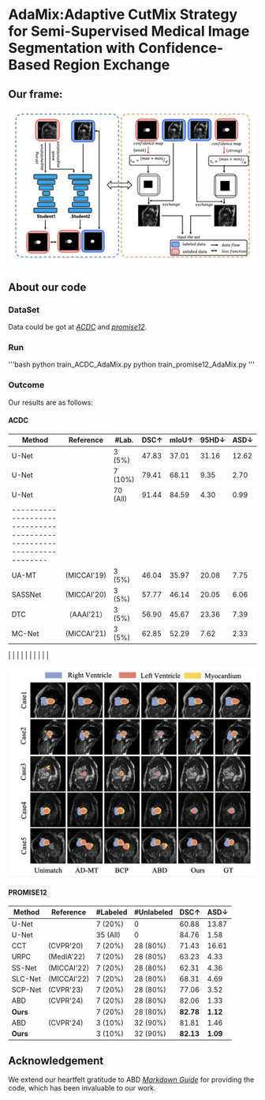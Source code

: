 # AdaMix:Adaptive CutMix Strategy for Semi-Supervised Medical Image Segmentation with Confidence-Based Region Exchange
## Our frame:
![avatar](./framework.png)

## About our code
### DataSet
Data could be got at *[ACDC](https://github.com/HiLab-git/SSL4MIS/tree/master/data/ACDC)* and *[promise12](https://promise12.grand-challenge.org/Download/)*.

### Run
'''bash
python train_ACDC_AdaMix.py
python train_promise12_AdaMix.py
'''
### Outcome
Our results are as follows:
#### ACDC
| Method       |   Reference    | #Lab.    | DSC↑   | mIoU↑  | 95HD↓  | ASD↓   |
|--------------|-------|----------|--------|--------|--------|--------|
| U-Net        |       | 3 (5%)   | 47.83  | 37.01  | 31.16  | 12.62  |
| U-Net        |       | 7 (10%)  | 79.41  | 68.11  | 9.35   | 2.70   |
| U-Net        |       | 70 (All) | 91.44  | 84.59  | 4.30   | 0.99   |
| --------------------------------------------------------------------
| UA-MT        | (MICCAI'19)      | 3 (5%)   | 46.04  | 35.97  | 20.08  | 7.75   |
| SASSNet      | (MICCAI'20)      | 3 (5%)   | 57.77  | 46.14  | 20.05  | 6.06   |
| DTC          | （AAAI'21）      | 3 (5%)   | 56.90  | 45.67  | 23.36  | 7.39   |
| MC-Net       |  (MICCAI'21)     | 3 (5%)   | 62.85  | 52.29  | 7.62   | 2.33   |
| 
| 
| 
| 
| 
| 
| 
| 
| 
| 


![avatar](./compare.png)

#### PROMISE12
| Method                 | Reference         | #Labeled   | #Unlabeled | DSC↑    | ASD↓    |
|------------------------|-------------------|------------|------------|---------|---------|
| U-Net                 |                   | 7 (20%)    | 0          | 60.88   | 13.87   |
| U-Net                 |                   | 35 (All)   | 0          | 84.76   | 1.58    |
| CCT | (CVPR'20)        | 7 (20%)    | 28 (80%)   | 71.43   | 16.61   |
| URPC      | (MedIA'22)       | 7 (20%)    | 28 (80%)   | 63.23   | 4.33    |
| SS-Net    | (MICCAI'22)      | 7 (20%)    | 28 (80%)   | 62.31   | 4.36    |
| SLC-Net | (MICCAI'22)    | 7 (20%)    | 28 (80%)   | 68.31   | 4.69    |
| SCP-Net | (CVPR'23) | 7 (20%)    | 28 (80%)   | 77.06   | 3.52    |
| ABD| (CVPR'24)     | 7 (20%)    | 28 (80%)   | 82.06   | 1.33    |
| **Ours**              |                   | 7 (20%)    | 28 (80%)   | **82.78** | **1.12** |
| ABD| (CVPR'24)     | 3 (10%)    | 32 (90%)   | 81.81   | 1.46    |
| **Ours**              |                   | 3 (10%)    | 32 (90%)   | **82.13** | **1.09** |


## Acknowledgement
We extend our heartfelt gratitude to ABD *[Markdown Guide](https://github.com/chy-upc/ABD)* for providing the code, which has been invaluable to our work.

